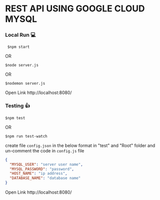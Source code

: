 # REST API USING GOOGLE CLOUD MYSQL
       
### Local Run :computer:

```console
 $npm start 
```
OR

```console
$node server.js 
```

OR

```console
$nodemon server.js
```

Open Link http://localhost:8080/

### Testing :thumbsup:

```console
$npm test
```

OR

```console
$npm run test-watch
```

create file `config.json` in the below format in "test" and "Root" folder and un-comment the code in `config.js` file


````json
{  
  "MYSQL_USER": "server user name",  
  "MYSQL_PASSWORD": "password",  
  "HOST_NAME": "ip address",  
  "DATABASE_NAME": "database name"  
}   

````

Open Link http://localhost:8080/




